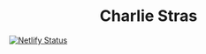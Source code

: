 <h1 align="center">Charlie Stras</h1>

[![Netlify Status](https://api.netlify.com/api/v1/badges/a2abe555-ad1e-4a65-ac50-e822d8d8b45f/deploy-status)](https://app.netlify.com/sites/frosty-johnson-c9cdcd/deploys)
